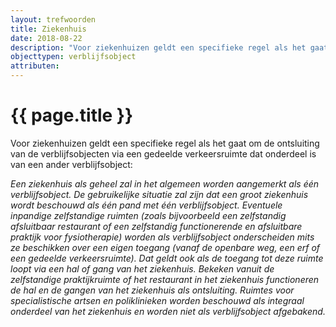 ```yaml
---
layout: trefwoorden
title: Ziekenhuis
date: 2018-08-22
description: "Voor ziekenhuizen geldt een specifieke regel als het gaat om de ontsluiting van de verblijfsobjecten"
objecttypen: verblijfsobject
attributen:
---
```


# {{ page.title }}

Voor ziekenhuizen geldt een specifieke regel als het gaat om de ontsluiting van de verblijfsobjecten via een gedeelde verkeersruimte dat onderdeel is van een ander verblijfsobject:

*Een ziekenhuis als geheel zal in het algemeen worden aangemerkt als één verblijfsobject. De gebruikelijke situatie zal zijn dat een groot ziekenhuis wordt beschouwd als één pand met één verblijfsobject. Eventuele inpandige zelfstandige ruimten (zoals bijvoorbeeld een zelfstandig afsluitbaar restaurant of een zelfstandig functionerende en afsluitbare praktijk voor fysiotherapie) worden als verblijfsobject onderscheiden mits ze beschikken over een eigen toegang (vanaf de openbare weg, een erf of een gedeelde verkeersruimte). Dat geldt ook als de toegang tot deze ruimte loopt via een hal of gang van het ziekenhuis. Bekeken vanuit de zelfstandige praktijkruimte of het restaurant in het ziekenhuis functioneren de hal en de gangen van het ziekenhuis als ontsluiting. Ruimtes voor specialistische artsen en poliklinieken worden beschouwd als integraal onderdeel van het ziekenhuis en worden niet als verblijfsobject afgebakend.*
